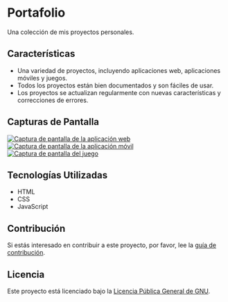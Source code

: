 # Portafolio

Una colección de mis proyectos personales.

## Características

- Una variedad de proyectos, incluyendo aplicaciones web, aplicaciones móviles y juegos.
- Todos los proyectos están bien documentados y son fáciles de usar.
- Los proyectos se actualizan regularmente con nuevas características y correcciones de errores.

## Capturas de Pantalla

[![Captura de pantalla de la aplicación web](https://i.imgur.com/1234567.png)](https://github.com/gfelix01/MyResume/blob/master/screenshots/screenshot1.png)
[![Captura de pantalla de la aplicación móvil](https://i.imgur.com/9876543.png)](https://github.com/gfelix01/MyResume/blob/master/screenshots/screenshot2.png)
[![Captura de pantalla del juego](https://i.imgur.com/asdfghjk.png)](https://github.com/gfelix01/MyResume/blob/master/screenshots/screenshot3.png)

## Tecnologías Utilizadas

- HTML
- CSS
- JavaScript


## Contribución

Si estás interesado en contribuir a este proyecto, por favor, lee la [guía de contribución](CONTRIBUTING.md).

## Licencia

Este proyecto está licenciado bajo la [Licencia Pública General de GNU](LICENSE.md).
